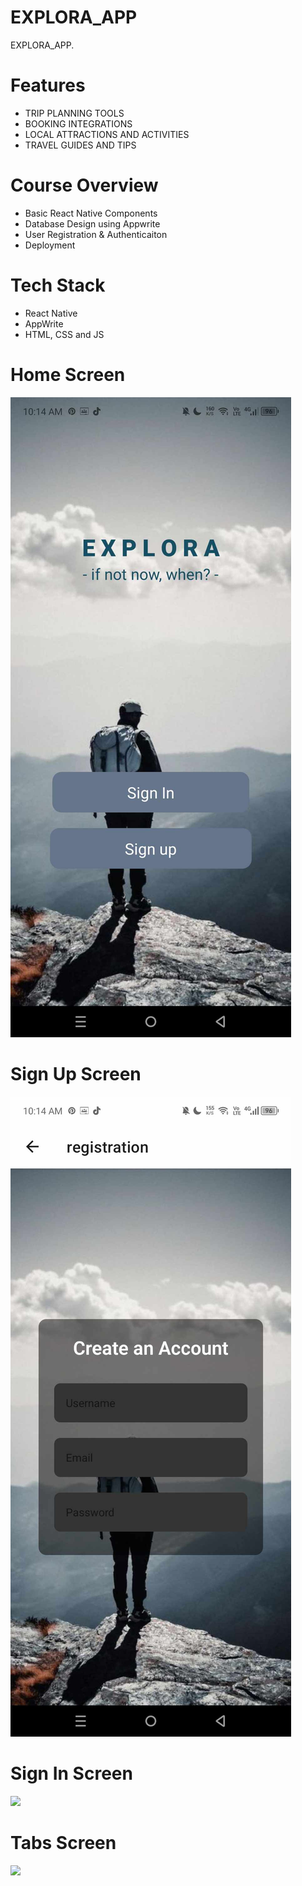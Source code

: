 # EXPLORA_APP
EXPLORA_APP.

# Features
* TRIP PLANNING TOOLS
* BOOKING INTEGRATIONS
* LOCAL ATTRACTIONS AND ACTIVITIES 
* TRAVEL GUIDES AND TIPS

# Course Overview
* Basic React Native Components
* Database Design using Appwrite
* User Registration & Authenticaiton
* Deployment

# Tech Stack
* React Native
* AppWrite
* HTML, CSS and JS

# Home Screen

<img src="assets/images/Homescreen.jpg">  

# Sign Up Screen
<img src="assets/images/SignUp.jpg">  

# Sign In Screen
<img src="assets/images/login.png">  

# Tabs Screen
<img src="assets/images/tabs.png"> 
